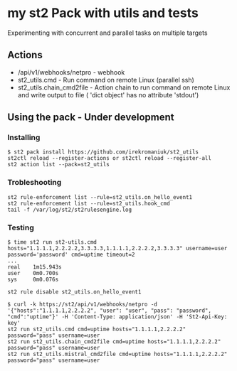 # my st2 Pack with utils and tests

Experimenting with concurrent and parallel tasks on multiple targets

## Actions

- /api/v1/webhooks/netpro - webhook
- st2_utils.cmd - Run command on remote Linux (parallel ssh)
- st2_utils.chain_cmd2file - Action chain to run command on remote Linux and write output to file ( 'dict object' has no attribute 'stdout')


## Using the pack - Under development

### Installing

```
$ st2 pack install https://github.com/irekromaniuk/st2_utils
st2ctl reload --register-actions or st2ctl reload --register-all
st2 action list --pack=st2_utils
```

### Trobleshooting

```
st2 rule-enforcement list --rule=st2_utils.on_hello_event1
st2 rule-enforcement list --rule=st2_utils.hook_cmd
tail -f /var/log/st2/st2rulesengine.log
```

### Testing

```
$ time st2 run st2-utils.cmd hosts="1.1.1.1,2.2.2.2,3.3.3.3,1.1.1.1,2.2.2.2,3.3.3.3" username=user password='password' cmd=uptime timeout=2
...
real    1m15.943s
user    0m0.700s
sys     0m0.076s

st2 rule disable st2_utils.on_hello_event1

$ curl -k https://st2/api/v1/webhooks/netpro -d '{"hosts":"1.1.1.1,2.2.2.2", "user": "user", "pass": "password", "cmd":"uptime"}' -H 'Content-Type: application/json' -H 'St2-Api-Key: key'
st2 run st2_utils.cmd cmd=uptime hosts="1.1.1.1,2.2.2.2" password="pass" username=user
st2 run st2_utils.chain_cmd2file cmd=uptime hosts="1.1.1.1,2.2.2.2" password="pass" username=user
st2 run st2_utils.mistral_cmd2file cmd=uptime hosts="1.1.1.1,2.2.2.2" password="pass" username=user
```